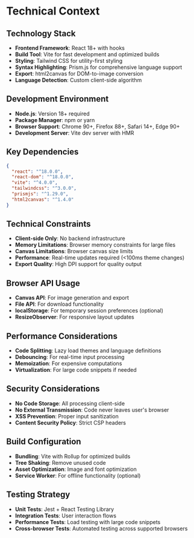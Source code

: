 # Technical Context

## Technology Stack
- **Frontend Framework**: React 18+ with hooks
- **Build Tool**: Vite for fast development and optimized builds
- **Styling**: Tailwind CSS for utility-first styling
- **Syntax Highlighting**: Prism.js for comprehensive language support
- **Export**: html2canvas for DOM-to-image conversion
- **Language Detection**: Custom client-side algorithm

## Development Environment
- **Node.js**: Version 18+ required
- **Package Manager**: npm or yarn
- **Browser Support**: Chrome 90+, Firefox 88+, Safari 14+, Edge 90+
- **Development Server**: Vite dev server with HMR

## Key Dependencies
```json
{
  "react": "^18.0.0",
  "react-dom": "^18.0.0",
  "vite": "^4.0.0",
  "tailwindcss": "^3.0.0",
  "prismjs": "^1.29.0",
  "html2canvas": "^1.4.0"
}
```

## Technical Constraints
- **Client-side Only**: No backend infrastructure
- **Memory Limitations**: Browser memory constraints for large files
- **Canvas Limitations**: Browser canvas size limits
- **Performance**: Real-time updates required (<100ms theme changes)
- **Export Quality**: High DPI support for quality output

## Browser API Usage
- **Canvas API**: For image generation and export
- **File API**: For download functionality
- **localStorage**: For temporary session preferences (optional)
- **ResizeObserver**: For responsive layout updates

## Performance Considerations
- **Code Splitting**: Lazy load themes and language definitions
- **Debouncing**: For real-time input processing
- **Memoization**: For expensive computations
- **Virtualization**: For large code snippets if needed

## Security Considerations
- **No Code Storage**: All processing client-side
- **No External Transmission**: Code never leaves user's browser
- **XSS Prevention**: Proper input sanitization
- **Content Security Policy**: Strict CSP headers

## Build Configuration
- **Bundling**: Vite with Rollup for optimized builds
- **Tree Shaking**: Remove unused code
- **Asset Optimization**: Image and font optimization
- **Service Worker**: For offline functionality (optional)

## Testing Strategy
- **Unit Tests**: Jest + React Testing Library
- **Integration Tests**: User interaction flows
- **Performance Tests**: Load testing with large code snippets
- **Cross-browser Tests**: Automated testing across supported browsers